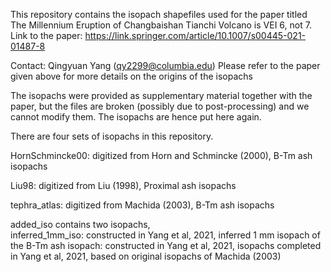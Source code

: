 This repository contains the isopach shapefiles used for the paper titled The Millennium Eruption of Changbaishan Tianchi Volcano is VEI 6, not 7.
Link to the paper: https://link.springer.com/article/10.1007/s00445-021-01487-8

Contact: Qingyuan Yang (qy2299@columbia.edu)
Please refer to the paper given above for more details on the origins of the isopachs

The isopachs were provided as supplementary material together with the paper, but the files are broken (possibly due to post-processing) and we cannot modify them. 
The isopachs are hence put here again. 

There are four sets of isopachs in this repository. 


HornSchmincke00: 				digitized from Horn and Schmincke (2000),	          	B-Tm ash isopachs


Liu98: 						digitized from Liu (1998),				        Proximal ash isopachs


tephra_atlas:					digitized from Machida (2003),			                B-Tm ash isopachs


added_iso contains two isopachs,			
	inferred_1mm_iso:		      	constructed in Yang et al, 2021,                             	inferred 1 mm isopach of the B-Tm ash
	isopach:		              	constructed in Yang et al, 2021,                             	isopachs completed in Yang et al, 2021, based on original isopachs of Machida (2003)

 
 			



